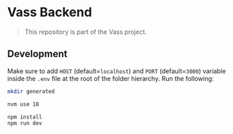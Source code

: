 # Vass Backend
> This repository is part of the Vass project.  

## Development
Make sure to add `HOST` (default=`localhost`) and `PORT` (default=`3000`) variable inside the `.env` file at the root of the folder hierarchy. 
Run the following: 
```bash
mkdir generated

nvm use 18

npm install 
npm run dev
```

